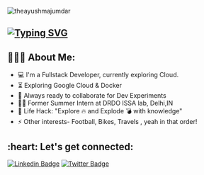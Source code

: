 <p align="left"> <img src="https://komarev.com/ghpvc/?username=theayushmajumdar&label=Profile%20views&color=0e75b6&style=flat" alt="theayushmajumdar" />  </p>
<h2 align="left">
 <abc><a href="https://git.io/typing-svg"><img src="https://readme-typing-svg.demolab.com?font=Fira+Code&weight=600&duration=3000&pause=1000&color=BABABA&background=47464600&random=false&width=600&lines=Hi+there!+%F0%9F%91%8B;I'm+Ayush+Majumdar;I'm+a+Full+Stack+Web+Developer+and+ML+Enthusiast." alt="Typing SVG" /></a>
<!--   <br>
  <img src="https://media.giphy.com/media/iIqmM5tTjmpOB9mpbn/giphy.gif" alt="Coder GIF" style="width: 500px; height: auto;">
 -->
 </abc> 
</h2> 
<!-- <h2 align="left">:hammer_and_wrench: Technologies and Tools I use:</h2>
<p align="left">
    <a href="https://www.w3.org/html/" target="_blank"> <img src="https://raw.githubusercontent.com/devicons/devicon/master/icons/html5/html5-original-wordmark.svg" alt="html5" width="40" height="40"/> </a>
    <a href="https://www.w3schools.com/css/" target="_blank"> <img src="https://raw.githubusercontent.com/devicons/devicon/master/icons/css3/css3-original-wordmark.svg" alt="css3" width="40" height="40"/> </a>
<a href="https://sass-lang.com" target="_blank"> <img src="https://raw.githubusercontent.com/devicons/devicon/master/icons/sass/sass-original.svg" alt="sass" width="40" height="40"/> </a>
    <a href="https://developer.mozilla.org/en-US/docs/Web/JavaScript" target="_blank"> <img src="https://raw.githubusercontent.com/devicons/devicon/master/icons/javascript/javascript-original.svg" alt="javascript" width="40" height="40"/> </a>
    <a href="https://tailwindcss.com/" target="_blank"> <img src="https://cdn.jsdelivr.net/gh/devicons/devicon@latest/icons/tailwindcss/tailwindcss-original.svg" width="40" height="40"/> </a>
<a href="https://webpack.js.org/" target="_blank"> <img src="https://www.vectorlogo.zone/logos/js_webpack/js_webpack-icon.svg" alt="webpack" width="40" height="40"/> </a>
<a href="https://reactjs.org/" target="_blank"> <img src="https://raw.githubusercontent.com/devicons/devicon/master/icons/react/react-original-wordmark.svg" alt="react" width="40" height="40"/> </a>
      <a href="https://nodejs.org" target="_blank"> <img src="https://raw.githubusercontent.com/devicons/devicon/master/icons/nodejs/nodejs-original-wordmark.svg" alt="nodejs" width="40" height="40"/> </a>
    <a href="https://expressjs.com" target="_blank"> <img src="https://raw.githubusercontent.com/devicons/devicon/master/icons/express/express-original-wordmark.svg" alt="express" width="40" height="40"/> </a>
    <a href="https://www.mongodb.com/" target="_blank"> <img src="https://raw.githubusercontent.com/devicons/devicon/master/icons/mongodb/mongodb-original-wordmark.svg" alt="mongodb" width="40" height="40"/> </a>
<a href="https://www.postman.com/" target="_blank"> <img src="https://www.vectorlogo.zone/logos/getpostman/getpostman-icon.svg" alt="postman" width="40" height="40"/> </a>
<a href="https://git-scm.com/" target="_blank"> <img src="https://www.vectorlogo.zone/logos/git-scm/git-scm-icon.svg" alt="git" width="40" height="40"/> </a>
 <a href="https://cloud.google.com/" target="_blank"> <img src="https://www.vectorlogo.zone/logos/google_cloud/google_cloud-icon.svg" alt="google cloud" width="40" height="40"/> </a>
 <a href="https://firebase.google.com/" target="_blank"> <img src="https://www.vectorlogo.zone/logos/firebase/firebase-icon.svg" alt="firebase" width="40" height="40"/> </a>
  <a href="https://nextjs.org/" target="_blank"> <img src="https://cdn.jsdelivr.net/gh/devicons/devicon@latest/icons/nextjs/nextjs-original.svg" alt="nextjs" width="40" height="40"/> </a>
 <a href="https://code.visualstudio.com/" target="_blank"> <img src="https://cdn.jsdelivr.net/gh/devicons/devicon@latest/icons/vscode/vscode-original.svg" width="40" height="40"/> </a>
  <a href="https://www.java.com/en/" target="_blank"> <img src="https://cdn.jsdelivr.net/gh/devicons/devicon@latest/icons/java/java-original.svg" width="40" height="40"/> </a>
  <a href="https://www.python.org/" target="_blank"> <img src="https://cdn.jsdelivr.net/gh/devicons/devicon@latest/icons/python/python-original.svg" width="40" height="40"/> </a>
  <a href="https://www.mysql.com/" target="_blank"> <img src="https://cdn.jsdelivr.net/gh/devicons/devicon@latest/icons/mysql/mysql-original.svg" width="40" height="40"/> </a>
   <a href="https://www.jetbrains.com/idea/" target="_blank"> <img src="https://cdn.jsdelivr.net/gh/devicons/devicon@latest/icons/intellij/intellij-original.svg" width="40" height="40"/> </a>
 <a href="https://www.docker.com/" target="_blank"> <img src="https://cdn.jsdelivr.net/gh/devicons/devicon@latest/icons/docker/docker-original.svg" width="40" height="40"/> </a>
   <a href="https://jupyter.org/" target="_blank"> <img src="https://cdn.jsdelivr.net/gh/devicons/devicon@latest/icons/jupyter/jupyter-original-wordmark.svg" width="40" height="40"/> </a>
  <a href="https://www.php.net/" target="_blank"> <img src="https://cdn.jsdelivr.net/gh/devicons/devicon@latest/icons/php/php-original.svg" width="40" height="40"/> </a>
  <a href="https://spring.io/projects/spring-boot" target="_blank"> <img src="https://cdn.jsdelivr.net/gh/devicons/devicon@latest/icons/spring/spring-original.svg" width="40" height="40"/> </a>
    </p> -->

<h2 align="left">👨🏻‍💻 About Me:</h2>

- :computer: I'm a Fullstack Developer, currently exploring Cloud.
- :hourglass_flowing_sand: Exploring Google Cloud & Docker
- :rocket: Always ready to collaborate for Dev Experiments
- :man_technologist: Former Summer Intern at DRDO ISSA lab, Delhi,IN
- :dart: Life Hack: "Explore :fire: and Explode :bomb: with knowledge"
- :zap: Other interests- Football, Bikes, Travels , yeah in that order! <br>

<h2 align="left">:heart: Let's get connected:</h2>

[![Linkedin Badge](https://img.shields.io/badge/-ayushmajumdar-blue?style=flat-square&logo=Linkedin&logoColor=white&link=https://www.linkedin.com/in/ayushmajumdar/)](https://www.linkedin.com/in/ayushmajumdar/?original_referer=) [![Twitter Badge](https://img.shields.io/badge/-@i_ayushmajumdar-1ca0f1?style=flat-square&labelColor=1ca0f1&logo=twitter&logoColor=white&link=https://x.com/i_ayushmajumdar?t=ozZ534Z0QPlcqxssURWdLw&s=09)](https://x.com/i_ayushmajumdar?t=ozZ534Z0QPlcqxssURWdLw&s=09)
